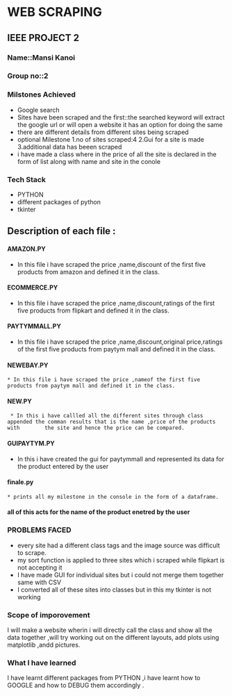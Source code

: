 # WEB SCRAPING
## IEEE PROJECT 2
### Name::**Mansi Kanoi**
### Group no::2
### Milstones Achieved
* Google search
* Sites have been scraped and the first::the searched keyword will extract the google url or will open a website it has an option for doing the same
* there are different details from different sites being scraped
* optional Milestone
  1.no of sites scraped:4
  2.Gui for a site is made
  3.additional data has beeen scraped
* i have made a class where in the price of all the site is declared in the form of  list along with name and site in the conole 
### Tech Stack
  * PYTHON 
  * different packages of python
  * tkinter
## Description of each file :
  #### AMAZON.PY  
   * In this file i have scraped the price ,name,discount of the first five products from amazon and defined it in the class.
  #### ECOMMERCE.PY
   * In this file i have scraped the price ,name,discount,ratings of the first five products from flipkart and defined it in the class.
  #### PAYTYMMALL.PY
   * In this file i have scraped the price ,name,discount,original price,ratings of the first five products from paytym mall and defined it       in the class.
  #### NEWEBAY.PY
    * In this file i have scraped the price ,nameof the first five products from paytym mall and defined it in the class.
   #### NEW.PY
     * In this i have callled all the different sites through class appended the comman results that is the name ,price of the products with        the site and hence the price can be compared.
   #### GUIPAYTYM.PY
   * In this i have created the gui for paytymmall and represented its data for the product entered by the user
   #### finale.py 
    * prints all my milestone in the console in the form of a dataframe.
   
   #### all of this acts for the name of the product enetred by the user
    
  
### PROBLEMS FACED
* every site had a different class tags and the image source was difficult to scrape.
* my sort function is applied to three sites which i scraped while flipkart is not accepting it 
*  I have made GUI for individual sites but i could not merge them together same with CSV
* I converted all of these sites into classes but in this my tkinter is not working

### Scope of imporovement
I will make a website wherin i will directly call the class and show all the data together ,will try working out on the different layouts, add plots using matplotlib ,andd pictures.
### What I have learned 
I have learnt different packages from PYTHON ,i have learnt how to GOOGLE and how to DEBUG them accordingly .


